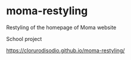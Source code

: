 # moma-restyling
Restyling of the homepage of Moma website

School project

https://clorurodisodio.github.io/moma-restyling/
